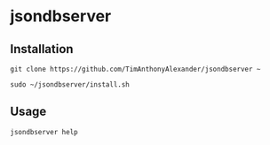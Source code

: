 # jsondbserver

## Installation

```git clone https://github.com/TimAnthonyAlexander/jsondbserver ~```

```sudo ~/jsondbserver/install.sh```

## Usage

```jsondbserver help```
